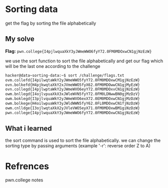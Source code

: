 # Sorting data
get the flag by sorting the file alphabetically

## My solve
**Flag:** `pwn.college{I4pjlwquaXkY3yJWmeWWO6fyY72.0FM0MDOxwCN1gjNzEzW}`

we use the sort function to sort the file alphabetically and get our flag which will be the last one according to the challenge

```bash
hacker@data~sorting-data:~$ sort /challenge/flags.txt
ovm.collefd{I4pilwqtaWkY2yJWmeWWO5fyY72.0FM0MDOxwCM1gjNzEzW}
ovn.bolkefd{H4pjkwqtaXkY2xJVmeWWO5fyX62.0FM0MDOwwCN1gjMyEzW}
ovn.collegd{I4pjlwptaWkY2yJWmeWVO6eyY72.0FM0MDOxvCN1gjNzEzW}
owm.bnllegd{I4ojlvpuaXkX3xJWleWVN5fyY72.0FM0LDNwwBN0gjMzDzV}
owm.boklegd{I3pjlvquaWkY2yJWmeWVO6exX72.0EM0MDOxwCN1gjMzDzW}
owm.bolkege{H4oilwpuaWkY3yJWldWWN5fyY62.0FL0MDOxwCN1fjNzDzW}
owm.cnlldge{I3ojlwqtaXkX2yJVleVWO5eyX71.0FM0MDOxwBM1giNzDzW}
pwn.college{I4pjlwquaXkY3yJWmeWWO6fyY72.0FM0MDOxwCN1gjNzEzW}
```

## What i learned
the sort command is used to sort the file alphabetically. we can change the sorting type by passing arguments (example '-r': reverse order Z to A)

# Refrences
pwn.college notes